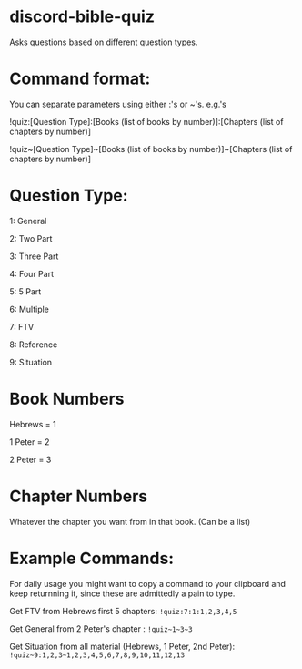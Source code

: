 # discord-bible-quiz
Asks questions based on different question types.

# Command format:

You can separate parameters using either :'s or ~'s.
e.g.'s

!quiz:[Question Type]:[Books (list of books by number)]:[Chapters (list of chapters by number)]

!quiz~[Question Type]\~[Books (list of books by number)]\~[Chapters (list of chapters by number)]

# Question Type:
1: General

2: Two Part

3: Three Part

4: Four Part

5: 5 Part

6: Multiple

7: FTV

8: Reference

9: Situation

# Book Numbers
Hebrews = 1

1 Peter = 2

2 Peter = 3

# Chapter Numbers

Whatever the chapter you want from in that book. (Can be a list)


# Example Commands:
For daily usage you might want to copy a command to your clipboard and keep returnning it, since these are admittedly a pain to type.

Get FTV from Hebrews first 5 chapters: `!quiz:7:1:1,2,3,4,5`

Get General from 2 Peter's chapter : `!quiz~1~3~3`

Get Situation from all material (Hebrews, 1 Peter, 2nd Peter): `!quiz~9:1,2,3~1,2,3,4,5,6,7,8,9,10,11,12,13`
